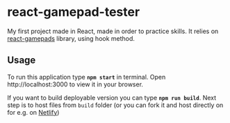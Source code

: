 # react-gamepad-tester

My first project made in React, made in order to practice skills.
It relies on [react-gamepads](https://github.com/whoisryosuke/react-gamepads) library, using hook method.

## Usage

To run this application type **`npm start`** in terminal.
Open http://localhost:3000 to view it in your browser.

If you want to build deployable version you can type **`npm run build`**.
Next step is to host files from `build` folder (or you can fork it and host directly on for e.g. on [Netlify](https://netlify.app/))
